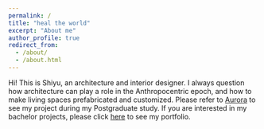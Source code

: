 ```yaml
---
permalink: /
title: "heal the world"
excerpt: "About me"
author_profile: true
redirect_from: 
  - /about/
  - /about.html
---
```



Hi! This is Shiyu, an architecture and interior designer. I always question how architecture can play a role in the Anthropocentric epoch, and how to make living spaces prefabricated and customized. Please refer to [Aurora](https://bpro2023.bartlettarchucl.com/rc5-product-architecture/aurora) to see my project during my Postgraduate study. If you are interested in my bachelor projects, please click [here](https://issuu.com/2544327750/docs/1216) to see my portfolio. 
